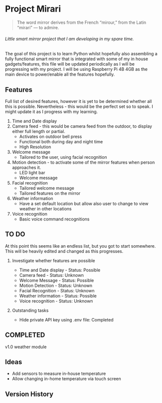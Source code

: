 # Project Mirari
> The word mirror derives from the French “mirour,” from the Latin “mirari” — to admire.
###### Little smart mirror project that I am developing in my spare time.

The goal of this project is to learn Python whilst hopefully also assembling a fully functional smart mirror that is integrated with some of my in house gadgets/features, this file will be updated periodically as I will be progressing with my project. I will be using Raspberry Pi 4B 4GB as the main device to power/enable all the features hopefully.

## Features
Full list of desired features, however it is yet to be determined whether all this is possible. Nevertheless - this would be the perfect set so to speak. I might update it as I progress with my learning.

1. Time and Date display
2. Camera feed - this would be camera feed from the outdoor, to display either full length or partial.
    * Activates on outdoor bell press
    * Functional both during day and night time
    * High Resolution
3. Welcome message
    * Tailored to the user, using facial recognition
4. Motion detection - to activate some of the mirror features when person approaches it.
    * LED light bar
    * Welcome message
5. Facial recognition
    * Tailored welcome message
    * Tailored features on the mirror
6. Weather information
    * Have a set default location but allow also user to change to view weather in other locations
7. Voice recognition
    * Basic voice command recognitions


## TO DO
At this point this seems like an endless list, but you got to start somewhere. This will be heavily edited and changed as this progresses.

1. Investigate whether features are possible
    * Time and Date display - Status: Possible
    * Camera feed - Status: Unknown
    * Welcome Message - Status: Possible
    * Motion Detection - Status: Unknown
    * Facial Recognition - Status: Unknown
    * Weather information - Status: Possible
    * Voice recognition - Status: Unknown
    
 2. Outstanding tasks
    * Hide private API key using .env file: Completed
## COMPLETED

v1.0 weather module

## Ideas
* Add sensors to measure in-house temperature
* Allow changing in-home temperature via touch screen

## Version History



